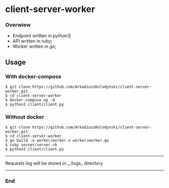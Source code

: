 # client-server-worker

### Overwiew

- Endpoint written in _python3_;
- API written in _ruby_;
- Worker written in _go_;

## Usage

### With docker-compose

`$ git clone https://github.com/ArkadiuszKolodynski/client-server-worker.git`<br>
`$ cd client-server-worker`<br>
`$ docker-compose up -d`<br>
`$ python3 client/client.py`

### Without docker

`$ git clone https://github.com/ArkadiuszKolodynski/client-server-worker.git`<br>
`$ cd client-server-worker`<br>
`$ go build -o worker/worker.o worker/worker.go`<br>
`$ ruby server/server.rb`<br>
`$ python3 client/client.py`

<hr>Requests log will be stored in _./logs_ directory<hr>

### End
